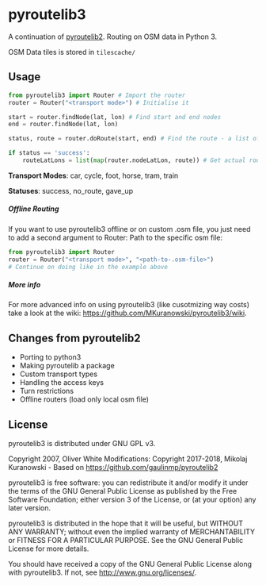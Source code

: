# pyroutelib3

A continuation of [pyroutelib2](https://github.com/gaulinmp/pyroutelib2).
Routing on OSM data in Python 3.

OSM Data tiles is stored in `tilescache/`


## Usage

```python
from pyroutelib3 import Router # Import the router
router = Router("<transport mode>") # Initialise it

start = router.findNode(lat, lon) # Find start and end nodes
end = router.findNode(lat, lon)

status, route = router.doRoute(start, end) # Find the route - a list of OSM nodes

if status == 'success':
    routeLatLons = list(map(router.nodeLatLon, route)) # Get actual route coordinates

```
**Transport Modes**: car, cycle, foot, horse, tram, train

**Statuses**: success, no_route, gave_up


##### Offline Routing

If you want to use pyroutelib3 offline or on custom .osm file, you just need to add a second argument to Router:
Path to the specific osm file:

```python
from pyroutelib3 import Router
router = Router("<transport mode>", "<path-to-.osm-file>")
# Continue on doing like in the example above
```
##### More info

For more advanced info on using pyroutelib3 (like cusotmizing way costs) take a look at the wiki: https://github.com/MKuranowski/pyroutelib3/wiki.

## Changes from pyroutelib2
- Porting to python3
- Making pyroutelib a package
- Custom transport types
- Handling the access keys
- Turn restrictions
- Offline routers (load only local osm file)


## License

pyroutelib3 is distributed under GNU GPL v3.

Copyright 2007, Oliver White
Modifications: Copyright 2017-2018, Mikolaj Kuranowski -
Based on https://github.com/gaulinmp/pyroutelib2

pyroutelib3 is free software: you can redistribute it and/or modify
it under the terms of the GNU General Public License as published by
the Free Software Foundation; either version 3 of the License, or
(at your option) any later version.

pyroutelib3 is distributed in the hope that it will be useful,
but WITHOUT ANY WARRANTY; without even the implied warranty of
MERCHANTABILITY or FITNESS FOR A PARTICULAR PURPOSE.  See the
GNU General Public License for more details.

You should have received a copy of the GNU General Public License
along with pyroutelib3. If not, see <http://www.gnu.org/licenses/>.
